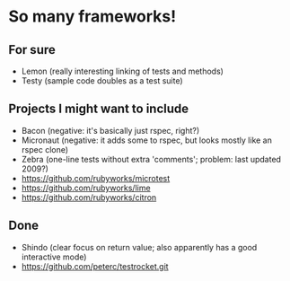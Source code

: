 # So many frameworks!

## For sure

* Lemon (really interesting linking of tests and methods)
* Testy (sample code doubles as a test suite)

## Projects I might want to include

* Bacon (negative: it's basically just rspec, right?)
* Micronaut (negative: it adds some to rspec, but looks mostly like an 
  rspec clone)
* Zebra (one-line tests without extra 'comments'; problem: last updated 
  2009?)
* https://github.com/rubyworks/microtest
* https://github.com/rubyworks/lime
* https://github.com/rubyworks/citron


## Done

* Shindo (clear focus on return value; also apparently has a good 
  interactive mode)
* https://github.com/peterc/testrocket.git
